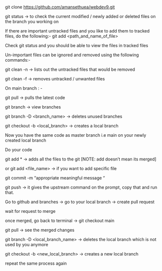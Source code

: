 git clone https://github.com/amansethuea/webdev9.git

git status → to check the current modified / newly added or deleted files on the branch you working on

If there are important untracked files and you like to add them to tracked files, do the following:-
git add <path_and_name_of_file>

Check git status and you should be able to view the files in tracked files

Un-important files can be ignored and removed using the following commands:-

git clean -n → lists out the untracked files that would be removed

git clean -f → removes untracked / unwanted files

On main branch : -

git pull → pulls the latest code

git branch → view branches

git branch -D <branch_name> → deletes unused branches

git checkout -b <local_branch> → creates a local branch

Now you have the same code as master branch i.e main on your newly created local branch

Do your code

git add * → adds all the files to the git [NOTE: add doesn’t mean its merged]

or git add <file_name> → if you want to add specific file

git commit -m “appropriate meaningful message “

git push → it gives the upstream command on the prompt, copy that and run that.

Go to github and branches → go to your local branch → create pull request

wait for request to merge

once merged, go back to terminal → git checkout main

git pull → see the merged changes

git branch -D <local_branch_name> → deletes the local branch which is not used by you anymore

git checkout -b <new_local_branch> → creates a new local branch

repeat the same process again
 

